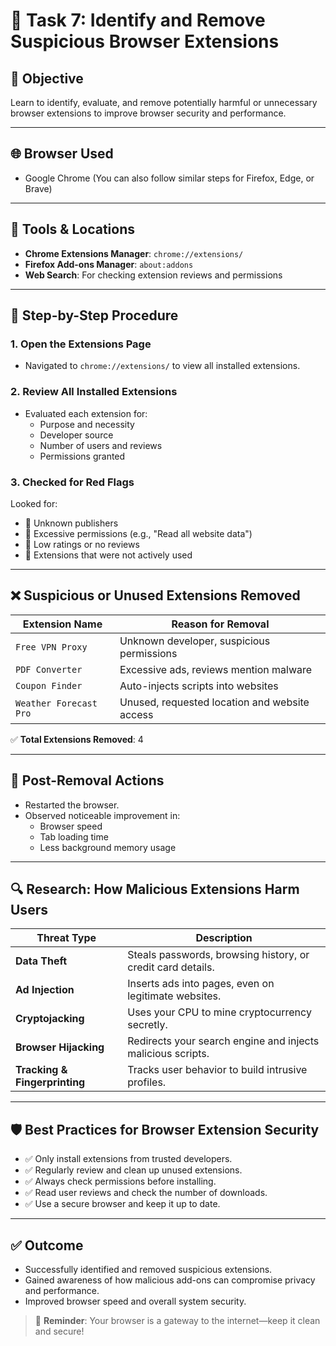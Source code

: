 # 🧹 Task 7: Identify and Remove Suspicious Browser Extensions

## 🎯 Objective
Learn to identify, evaluate, and remove potentially harmful or unnecessary browser extensions to improve browser security and performance.

---

## 🌐 Browser Used
- Google Chrome (You can also follow similar steps for Firefox, Edge, or Brave)

---

## 🧰 Tools & Locations
- **Chrome Extensions Manager**: `chrome://extensions/`
- **Firefox Add-ons Manager**: `about:addons`
- **Web Search**: For checking extension reviews and permissions

---

## 🧪 Step-by-Step Procedure

### 1. Open the Extensions Page
- Navigated to `chrome://extensions/` to view all installed extensions.

### 2. Review All Installed Extensions
- Evaluated each extension for:
  - Purpose and necessity
  - Developer source
  - Number of users and reviews
  - Permissions granted

### 3. Checked for Red Flags
Looked for:
- 🚩 Unknown publishers
- 🚩 Excessive permissions (e.g., "Read all website data")
- 🚩 Low ratings or no reviews
- 🚩 Extensions that were not actively used

---

## ❌ Suspicious or Unused Extensions Removed

| Extension Name        | Reason for Removal                      |
|-----------------------|------------------------------------------|
| `Free VPN Proxy`      | Unknown developer, suspicious permissions|
| `PDF Converter`       | Excessive ads, reviews mention malware  |
| `Coupon Finder`       | Auto-injects scripts into websites      |
| `Weather Forecast Pro`| Unused, requested location and website access|

✅ **Total Extensions Removed**: 4

---

## 🔁 Post-Removal Actions
- Restarted the browser.
- Observed noticeable improvement in:
  - Browser speed
  - Tab loading time
  - Less background memory usage

---

## 🔍 Research: How Malicious Extensions Harm Users

| Threat Type               | Description                                                                |
|---------------------------|----------------------------------------------------------------------------|
| **Data Theft**            | Steals passwords, browsing history, or credit card details.                |
| **Ad Injection**          | Inserts ads into pages, even on legitimate websites.                       |
| **Cryptojacking**         | Uses your CPU to mine cryptocurrency secretly.                             |
| **Browser Hijacking**     | Redirects your search engine and injects malicious scripts.                |
| **Tracking & Fingerprinting** | Tracks user behavior to build intrusive profiles.                         |

---

## 🛡️ Best Practices for Browser Extension Security

- ✅ Only install extensions from trusted developers.
- ✅ Regularly review and clean up unused extensions.
- ✅ Always check permissions before installing.
- ✅ Read user reviews and check the number of downloads.
- ✅ Use a secure browser and keep it up to date.

---

## ✅ Outcome
- Successfully identified and removed suspicious extensions.
- Gained awareness of how malicious add-ons can compromise privacy and performance.
- Improved browser speed and overall system security.

> 🔐 **Reminder**: Your browser is a gateway to the internet—keep it clean and secure!
